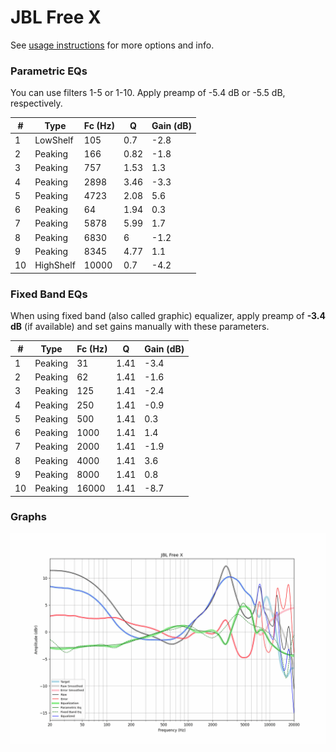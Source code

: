 # JBL Free X
See [usage instructions](https://github.com/jaakkopasanen/AutoEq#usage) for more options and info.

### Parametric EQs
You can use filters 1-5 or 1-10. Apply preamp of -5.4 dB or -5.5 dB, respectively.

|   # | Type      |   Fc (Hz) |    Q |   Gain (dB) |
|-----|-----------|-----------|------|-------------|
|   1 | LowShelf  |       105 | 0.7  |        -2.8 |
|   2 | Peaking   |       166 | 0.82 |        -1.8 |
|   3 | Peaking   |       757 | 1.53 |         1.3 |
|   4 | Peaking   |      2898 | 3.46 |        -3.3 |
|   5 | Peaking   |      4723 | 2.08 |         5.6 |
|   6 | Peaking   |        64 | 1.94 |         0.3 |
|   7 | Peaking   |      5878 | 5.99 |         1.7 |
|   8 | Peaking   |      6830 | 6    |        -1.2 |
|   9 | Peaking   |      8345 | 4.77 |         1.1 |
|  10 | HighShelf |     10000 | 0.7  |        -4.2 |

### Fixed Band EQs
When using fixed band (also called graphic) equalizer, apply preamp of **-3.4 dB** (if available) and set gains manually with these parameters.

|   # | Type    |   Fc (Hz) |    Q |   Gain (dB) |
|-----|---------|-----------|------|-------------|
|   1 | Peaking |        31 | 1.41 |        -3.4 |
|   2 | Peaking |        62 | 1.41 |        -1.6 |
|   3 | Peaking |       125 | 1.41 |        -2.4 |
|   4 | Peaking |       250 | 1.41 |        -0.9 |
|   5 | Peaking |       500 | 1.41 |         0.3 |
|   6 | Peaking |      1000 | 1.41 |         1.4 |
|   7 | Peaking |      2000 | 1.41 |        -1.9 |
|   8 | Peaking |      4000 | 1.41 |         3.6 |
|   9 | Peaking |      8000 | 1.41 |         0.8 |
|  10 | Peaking |     16000 | 1.41 |        -8.7 |

### Graphs
![](./JBL%20Free%20X.png)
